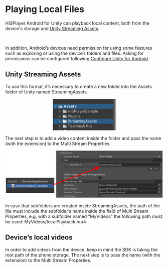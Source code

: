 # Playing Local Files

HISPlayer Android for Unity can playback local content, both from the device's storage and [Unity Streaming Assets](./local-files.md#Unity-Streaming-Assets).

<br>

In addition, Android’s devices need permission for using some features such as exploring or using the device’s folders and files. Asking for permissions can be configured following [Configure Unity for Android](./setup-guide.md#Configure-Unity-for-Android).

## Unity Streaming Assets
To use this format, it’s necessary to create a new folder into the Assets folder of Unity named StreamingAssets.
<p align="center">
<img src="/assets/streaming-assets.png" width="200" height="100">
</p>
The next step is to add a video content inside the folder and pass the name (with the extension) to the Multi Stream Properties.
&nbsp;
<p align="center">
<img src="/assets/content-strassets.png" width="500" height="150">
</p>
In case that subfolders are created inside StreamingAssets, the path of the file must include the subfolder’s name inside the field of Multi Stream Properties, e.g, with a subfolder named “MyVideos” the following path must be used: MyVideos/localPlayback.mp4 
&nbsp;

## Device’s local videos
In order to add videos from the device, keep in mind the SDK is taking the root path of the phone storage. The next step is to pass the name (with the extension) to the Multi Stream Properties.
